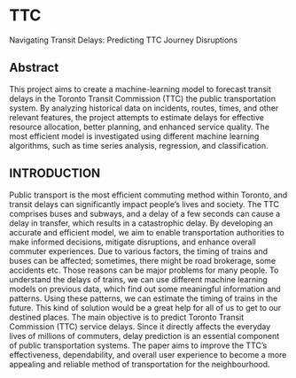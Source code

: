 # TTC
Navigating Transit Delays: Predicting TTC Journey Disruptions
## Abstract
This project aims to create a machine-learning
model to forecast transit delays in the Toronto Transit Commission
(TTC) the public transportation system. By analyzing historical
data on incidents, routes, times, and other relevant features,
the project attempts to estimate delays for effective resource
allocation, better planning, and enhanced service quality. The
most efficient model is investigated using different machine
learning algorithms, such as time series analysis, regression, and
classification.

## INTRODUCTION
Public transport is the most efficient commuting method
within Toronto, and transit delays can significantly impact people’s
lives and society. The TTC comprises buses and subways,
and a delay of a few seconds can cause a delay in transfer,
which results in a catastrophic delay. By developing an accurate
and efficient model, we aim to enable transportation authorities
to make informed decisions, mitigate disruptions, and
enhance overall commuter experiences. Due to various factors,
the timing of trains and buses can be affected; sometimes,
there might be road brokerage, some accidents etc. Those
reasons can be major problems for many people. To understand
the delays of trains, we can use different machine learning
models on previous data, which find out some meaningful
information and patterns. Using these patterns, we can estimate
the timing of trains in the future. This kind of solution would
be a great help for all of us to get to our destined places.
The main objective is to predict Toronto Transit Commission
(TTC) service delays. Since it directly affects the everyday
lives of millions of commuters, delay prediction is an essential
component of public transportation systems. The paper aims
to improve the TTC’s effectiveness, dependability, and overall
user experience to become a more appealing and reliable
method of transportation for the neighbourhood.

